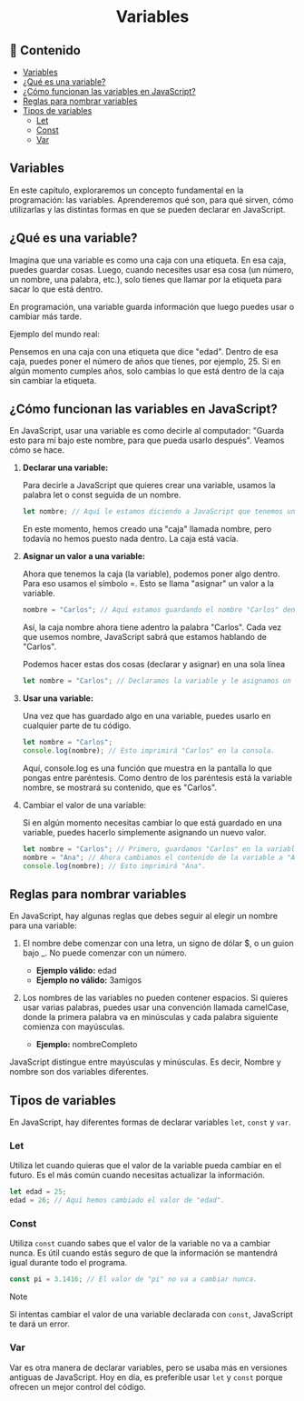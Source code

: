 <h1 align='center'>Variables</h1>

<h2>📑 Contenido</h2>

- [Variables](#variables)
- [¿Qué es una variable?](#qué-es-una-variable)
- [¿Cómo funcionan las variables en JavaScript?](#cómo-funcionan-las-variables-en-javascript)
- [Reglas para nombrar variables](#reglas-para-nombrar-variables)
- [Tipos de variables](#tipos-de-variables)
  - [Let](#let)
  - [Const](#const)
  - [Var](#var)

## Variables

En este capítulo, exploraremos un concepto fundamental en la programación: las variables. Aprenderemos qué son, para qué sirven, cómo utilizarlas y las distintas formas en que se pueden declarar en JavaScript.

## ¿Qué es una variable?

Imagina que una variable es como una caja con una etiqueta. En esa caja, puedes guardar cosas. Luego, cuando necesites usar esa cosa (un número, un nombre, una palabra, etc.), solo tienes que llamar por la etiqueta para sacar lo que está dentro.

En programación, una variable guarda información que luego puedes usar o cambiar más tarde.

Ejemplo del mundo real:

Pensemos en una caja con una etiqueta que dice "edad". Dentro de esa caja, puedes poner el número de años que tienes, por ejemplo, 25. Si en algún momento cumples años, solo cambias lo que está dentro de la caja sin cambiar la etiqueta.

## ¿Cómo funcionan las variables en JavaScript?

En JavaScript, usar una variable es como decirle al computador: "Guarda esto para mí bajo este nombre, para que pueda usarlo después". Veamos cómo se hace.

1. **Declarar una variable:**

   Para decirle a JavaScript que quieres crear una variable, usamos la palabra let o const seguida de un nombre.

   ```js
   let nombre; // Aquí le estamos diciendo a JavaScript que tenemos una variable llamada "nombre".
   ```

   En este momento, hemos creado una "caja" llamada nombre, pero todavía no hemos puesto nada dentro. La caja está vacía.

2. **Asignar un valor a una variable:**

   Ahora que tenemos la caja (la variable), podemos poner algo dentro. Para eso usamos el símbolo =. Esto se llama "asignar" un valor a la variable.

   ```js
   nombre = "Carlos"; // Aquí estamos guardando el nombre "Carlos" dentro de la caja llamada "nombre".
   ```

   Así, la caja nombre ahora tiene adentro la palabra "Carlos". Cada vez que usemos nombre, JavaScript sabrá que estamos hablando de "Carlos".

   Podemos hacer estas dos cosas (declarar y asignar) en una sola línea

   ```js
   let nombre = "Carlos"; // Declaramos la variable y le asignamos un valor al mismo tiempo.
   ```

3. **Usar una variable:**

   Una vez que has guardado algo en una variable, puedes usarlo en cualquier parte de tu código.

   ```js
   let nombre = "Carlos";
   console.log(nombre); // Esto imprimirá "Carlos" en la consola.
   ```

   Aquí, console.log es una función que muestra en la pantalla lo que pongas entre paréntesis. Como dentro de los paréntesis está la variable nombre, se mostrará su contenido, que es "Carlos".

4. Cambiar el valor de una variable:

   Si en algún momento necesitas cambiar lo que está guardado en una variable, puedes hacerlo simplemente asignando un nuevo valor.

   ```js
   let nombre = "Carlos"; // Primero, guardamos "Carlos" en la variable.
   nombre = "Ana"; // Ahora cambiamos el contenido de la variable a "Ana".
   console.log(nombre); // Esto imprimirá "Ana".
   ```

## Reglas para nombrar variables

En JavaScript, hay algunas reglas que debes seguir al elegir un nombre para una variable:

1.  El nombre debe comenzar con una letra, un signo de dólar $, o un guion bajo \_. No puede comenzar con un número.

    - **Ejemplo válido:** edad
    - **Ejemplo no válido:** 3amigos

2.  Los nombres de las variables no pueden contener espacios. Si quieres usar varias palabras, puedes usar una convención llamada camelCase, donde la primera palabra va en minúsculas y cada palabra siguiente comienza con mayúsculas.

    - **Ejemplo:** nombreCompleto

JavaScript distingue entre mayúsculas y minúsculas. Es decir, Nombre y nombre son dos variables diferentes.

## Tipos de variables

En JavaScript, hay diferentes formas de declarar variables `let`, `const` y `var`.

### Let

Utiliza let cuando quieras que el valor de la variable pueda cambiar en el futuro.
Es el más común cuando necesitas actualizar la información.

```js
let edad = 25;
edad = 26; // Aquí hemos cambiado el valor de "edad".
```

### Const

Utiliza `const` cuando sabes que el valor de la variable no va a cambiar nunca.
Es útil cuando estás seguro de que la información se mantendrá igual durante todo el programa.

```js
const pi = 3.1416; // El valor de "pi" no va a cambiar nunca.
```

> [!NOTE]
> Si intentas cambiar el valor de una variable declarada con `const`, JavaScript te dará un error.

### Var

Var es otra manera de declarar variables, pero se usaba más en versiones antiguas de JavaScript. Hoy en día, es preferible usar `let` y `const` porque ofrecen un mejor control del código.
